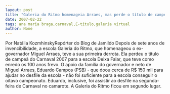 ```yaml
---
layout: post
title: "Galeria do Ritmo homenageia Arraes, mas perde o título de campeã do Carnaval"
date: 2007-02-22
tags: ana maria braga,carnaval,E-título,galeria virtual
author: None
---
```

Por Natália KozmhinskyRepórter do Blog de Jamildo
Depois de sete anos de invencibilidade, a escola Galeria do Ritmo, que homenageou o ex-governador Miguel Arraes, teve a sua primeira derrota. Ela perdeu o título de campeã do Carnaval 2007 para a escola Deixa Falar, que teve como enredo os 100 anos frevo. 
O apoio da família do governador e neto de Miguel Arraes, Eduardo Campos (PSB) -&nbsp;que doou cerca de R$ 150 mil para ajudar no desfile da escola - não foi suficiente para a escola conseguir o oitavo campeonato. Eduardo, inclusive, foi assistir ao desfile na segunda-feira de Carnaval no camarote. 
A Galeria do Ritmo ficou em segundo lugar. 